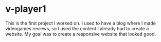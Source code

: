 # v-player1

This is the first project I worked on. I used to have a blog where I
made videogames reviews, so I used the content I already had to create
a website. My goal was to create a responsive website that looked good.


